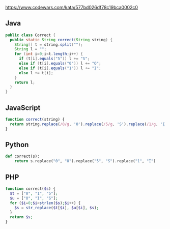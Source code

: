https://www.codewars.com/kata/577bd026df78c19bca0002c0

## Java
```java
public class Correct {
  public static String correct(String string) {
    String[] t = string.split("");
    String l = "";
    for (int i=0;i<t.length;i++) {
      if (t[i].equals("5")) l += "S";
      else if (t[i].equals("0")) l += "O";
      else if (t[i].equals("1")) l += "I";
      else l += t[i];
    }
    return l;
  }
}
```

## JavaScript
```js
function correct(string) {
  return string.replace(/0/g, 'O').replace(/5/g, 'S').replace(/1/g, 'I')
}
```

## Python
```python
def correct(s):
    return s.replace("0", "O").replace("5", "S").replace("1", "I")
```

## PHP
```php
function correct($s) {
  $t = ["0", "1", "5"];
  $u = ["O", "I", "S"];
  for ($i=0;$i<strlen($s);$i++) {
    $s = str_replace($t[$i], $u[$i], $s);
  }
  return $s;
}
```